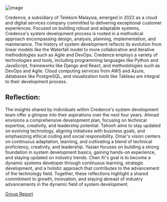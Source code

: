 ![image](https://github.com/AhmadMuawya/TIS-06/assets/147373032/25d824ce-0e66-450a-8493-884635609c34)

Credence, a subsidiary of Telekom Malaysia, emerged in 2022 as a cloud and digital services company committed to delivering exceptional customer experiences. Focused on building robust and adaptable systems, Credence's system development process is rooted in a methodical approach encompassing design, analysis, planning, implementation, and maintenance. The history of system development reflects its evolution from linear models like the Waterfall model to more collaborative and iterative methodologies such as Agile and DevOps. Credence employs a variety of technologies and tools, including programming languages like Python and JavaScript, frameworks like Django and React, and methodologies such as DevOps and Agile. Cloud computing services from AWS and Azure, databases like PostgreSQL, and visualization tools like Tableau are integral to their development process.

Reflection:
---
The insights shared by individuals within Credence's system development team offer a glimpse into their aspirations over the next four years. Ahmad envisions a comprehensive development plan, focusing on technical expertise, creativity, and leadership potential. Tahooh aims to stay updated on evolving technology, aligning initiatives with business goals, and emphasizing ethical coding and social responsibility. Omar's vision centers on continuous adaptation, learning, and cultivating a blend of technical proficiency, creativity, and leadership. Yasian focuses on building a strong foundation in system development basics, gaining hands-on experience, and staying updated on industry trends. Chen Xi's goal is to become a dynamic systems developer through continuous learning, strategic development, and a holistic approach that contributes to the advancement of the technology field. Together, these reflections highlight a shared commitment to growth, innovation, and staying abreast of industry advancements in the dynamic field of system development.

[Group Report](./Assignment4.pdf)
